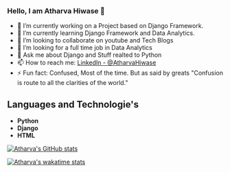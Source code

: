 ### Hello, I am Atharva Hiwase 👋

- 🔭 I’m currently working on a Project based on Django Framework.
- 🌱 I’m currently learning Django Framework and Data Analytics.
- 👯 I’m looking to collaborate on youtube and Tech Blogs
- 🤔 I’m looking for a full time job in Data Analytics 
- 💬 Ask me about Django and Stuff realted to Python 
- 📫 How to reach me: [LinkedIn - @AtharvaHiwase](https://www.linkedin.com/in/atharva-hiwase-92810014b/)
- ⚡ Fun fact: Confused, Most of the time. But as said by greats "Confusion is route to all the clarities of the world."

## Languages and Technologie's
* **Python**                                                                              
* **Django** 
* **HTML**

[![Atharva's GitHub stats](https://github-readme-stats.vercel.app/api?username=atharva07&show_icons=true&theme=radical)](https://github.com/anuraghazra/github-readme-stats)

[![Atharva's wakatime stats](https://github-readme-stats.vercel.app/api/wakatime?username=taxidriver)](https://github.com/anuraghazra/github-readme-stats)
